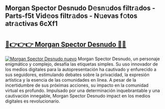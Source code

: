 ## Morgan Spector Desnudo D𝚎sn𝚞dos filtr𝚊dos - Parts-f5t Vid𝚎os filtr𝚊dos - N𝚞evas f𝚘tos atr𝚊ctivas 6cXf1

# <h2><a href="http://mb8isad.tromn.icu/?c=Morgan+Spector+Desnudo">🔗👉👉👉 Morgan Spector Desnudo 🔗🔗</a></h2>

[![Morgan Spector Desnudo nuevo](https://i.imgur.com/pEAQMta.gif)](http://mb8isad.tromn.icu/?c=Morgan+Spector+Desnudo)
Morgan Spector Desnudo, un personaje enigmático y complejo, desafía las etiquetas simples. Su uso innovador de los medios digitales para la autopresentación ha cautivado y enfurecido a sus seguidores, estimulando debates sobre la privacidad, la expresión artística y la esencia de las comunidades en línea. A pesar de la incertidumbre de sus próximas acciones, su impacto en la comunidad virtual es profundo. Impulsado por una determinación inquebrantable y una cautivación innegable, Morgan Spector Desnudo impact en los medios digitales es revolucionario.
